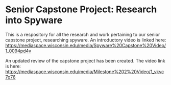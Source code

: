 # Senior Capstone Project: Research into Spyware
This is a respository for all the research and work pertaining to our senior capstone project, researching spyware. 
An introductory video is linked here: https://mediaspace.wisconsin.edu/media/Spyware%20Capstone%20Video/1_0094pd4v 

An updated review of the capstone project has been created. The video link is here: https://mediaspace.wisconsin.edu/media/Milestone%202%20Video/1_vkvc7o76 
